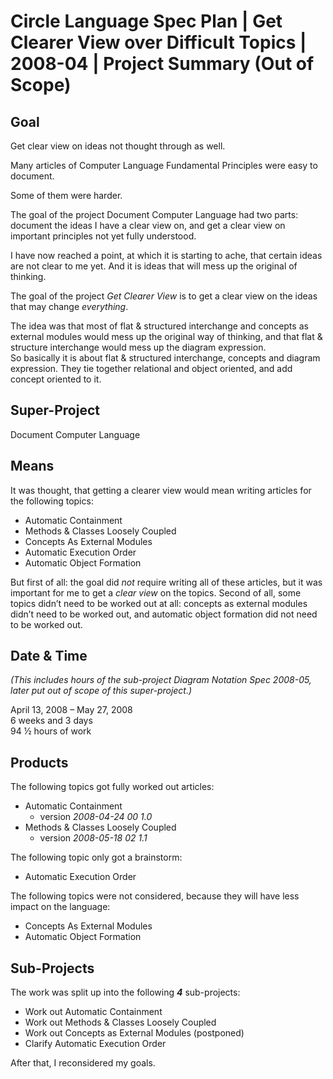 ﻿Circle Language Spec Plan | Get Clearer View over Difficult Topics | 2008-04 | Project Summary (Out of Scope)
==========================================================================================================


Goal
----

Get clear view on ideas not thought through as well.

Many articles of Computer Language Fundamental Principles were easy to document.

Some of them were harder.

The goal of the project Document Computer Language had two parts: document the ideas I have a clear view on, and get a clear view on important principles not yet fully understood.

I have now reached a point, at which it is starting to ache, that certain ideas are not clear to me yet. And it is ideas that will mess up the original of thinking.

The goal of the project *Get Clearer View* is to get a clear view on the ideas that may change *everything*.

The idea was that most of flat & structured interchange and concepts as external modules would mess up the original way of thinking, and that flat & structure interchange would mess up the diagram expression.  
So basically it is about flat & structured interchange, concepts and diagram expression. They tie together relational and object oriented, and add concept oriented to it.


Super-Project
-------------

Document Computer Language


Means
-----

It was thought, that getting a clearer view would mean writing articles for the following topics:

- Automatic Containment
- Methods & Classes Loosely Coupled
- Concepts As External Modules
- Automatic Execution Order
- Automatic Object Formation

But first of all: the goal did *not* require writing all of these articles, but it was important for me to get a *clear view* on the topics. Second of all, some topics didn’t need to be worked out at all: concepts as external modules didn’t need to be worked out, and automatic object formation did not need to be worked out.


Date & Time
-----------

*(This includes hours of the sub-project Diagram Notation Spec 2008-05, later put out of scope of this super-project.)*

April 13, 2008 – May 27, 2008  
6 weeks and 3 days  
94 ½ hours of work


Products
--------

The following topics got fully worked out articles:

- Automatic Containment
    - version  *2008-04-24 00  1.0*
- Methods & Classes Loosely Coupled
    - version  *2008-05-18 02  1.1*

The following topic only got a brainstorm:

- Automatic Execution Order

The following topics were not considered, because they will have less impact on the language:

- Concepts As External Modules
- Automatic Object Formation


Sub-Projects
------------

The work was split up into the following __*4*__  sub-projects:

- Work out Automatic Containment
- Work out Methods & Classes Loosely Coupled
- Work out Concepts as External Modules (postponed)
- Clarify Automatic Execution Order

After that, I reconsidered my goals.
